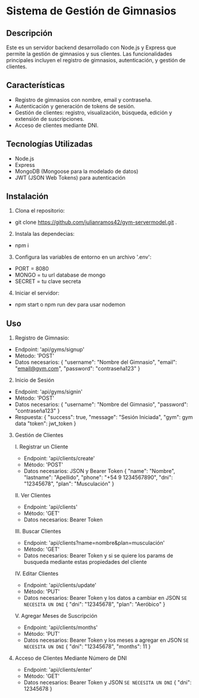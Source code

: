 # Sistema de Gestión de Gimnasios

## Descripción
Este es un servidor backend desarrollado con Node.js y Express que permite la gestión de gimnasios y sus clientes. Las funcionalidades principales incluyen el registro de gimnasios, autenticación, y gestión de clientes.

## Características
- Registro de gimnasios con nombre, email y contraseña.
- Autenticación y generación de tokens de sesión.
- Gestión de clientes: registro, visualización, búsqueda, edición y extensión de suscripciones.
- Acceso de clientes mediante DNI.

## Tecnologías Utilizadas
- Node.js
- Express
- MongoDB (Mongoose para la modelado de datos)
- JWT (JSON Web Tokens) para autenticación

## Instalación
1. Clona el repositorio:
- git clone https://github.com/julianramos42/gym-servermodel.git .

2. Instala las dependecias:
- npm i

3. Configura las variables de entorno en un archivo '.env':
- PORT = 8080
- MONGO = tu url database de mongo
- SECRET = tu clave secreta

4. Iniciar el servidor:
- npm start o npm run dev para usar nodemon

## Uso
1. Registro de Gimnasio:
- Endpoint: 'api/gyms/signup'
- Método: 'POST'
- Datos necesarios:
    {
        "username": "Nombre del Gimnasio",
        "email": "email@gym.com",
        "password": "contraseña123"
    }

2. Inicio de Sesión
- Endpoint: 'api/gyms/signin'
- Método: 'POST'
- Datos necesarios:
    {
        "username": "Nombre del Gimnasio",
        "password": "contraseña123"
    }
- Respuesta:
    {
        "success": true,
        "message": "Sesión Iniciada",
        "gym": gym data
        "token": jwt_token
    }

3. Gestión de Clientes

    I. Registrar un Cliente
    - Endpoint: 'api/clients/create'
    - Método: 'POST'
    - Datos necesarios: JSON y Bearer Token
    {
    	"name": "Nombre",
        "lastname": "Apellido",
        "phone": "+54 9 1234567890",
        "dni": "12345678",
        "plan": "Musculación"
    }

    II. Ver Clientes
    - Endpoint: 'api/clients'
    - Método: 'GET'
    - Datos necesarios: Bearer Token

    III. Buscar Clientes
    - Endpoint: 'api/clients?name=nombre&plan=musculación'
    - Método: 'GET'
    - Datos necesarios: Bearer Token y si se quiere los params de busqueda mediante estas propiedades del cliente

    IV. Editar Clientes
    - Endpoint: 'api/clients/update'
    - Método: 'PUT'
    - Datos necesarios: Bearer Token y los datos a cambiar en JSON `SE NECESITA UN DNI`
    {
        "dni": "12345678",
        "plan": "Aeróbico"
    }

    V. Agregar Meses de Suscripción
    - Endpoint: 'api/clients/months'
    - Método: 'PUT'
    - Datos necesarios: Bearer Token y los meses a agregar en JSON `SE NECESITA UN DNI`
    {
        "dni": "12345678",
        "months": 11
    }

4. Acceso de Clientes Mediante Número de DNI
    - Endpoint: 'api/clients/enter'
    - Método: 'GET'
    - Datos necesarios: Bearer Token y JSON `SE NECESITA UN DNI`
    {
        "dni": 12345678
    }